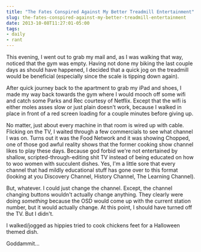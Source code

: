 ```yaml
---
title: "The Fates Conspired Against My Better Treadmill Entertainment"
slug: the-fates-conspired-against-my-better-treadmill-entertainment
date: 2013-10-08T11:27:01-05:00
tags:
- daily
- rant
---
```

This evening, I went out to grab my mail and, as I was walking that way, noticed that the gym was empty. Having not done my biking the last couple days as should have happened, I decided that a quick jog on the treadmill would be beneficial (especially since the scale is tipping down again).

After quick journey back to the apartment to grab my iPad and shoes, I made my way back towards the gym where I would mooch off some wifi and catch some Parks and Rec courtesy of Netflix. Except that the wifi is either moles asses slow or just plain doesn't work, because I walked in place in front of a red screen loading for a couple minutes before giving up.

No matter, just about every machine in that room is wired up with cable. Flicking on the TV, I waited through a few commercials to see what channel I was on. Turns out it was the Food Network and it was showing Chopped, one of those god awful reality shows that the former cooking show channel likes to play these days. Because god forbid we're not entertained by shallow, scripted-through-editing shit TV instead of being educated on how to woo women with succulent dishes. Yes, I'm a little sore that every channel that had mildly educational stuff has gone over to this format (looking at you Discovery Channel, History Channel, The Learning Channel).

But, whatever. I could just change the channel. Except, the channel changing buttons wouldn't actually change anything. They clearly were doing _something_ because the OSD would come up with the current station number, but it would actually change. At this point, I should have turned off the TV. But I didn't.

I walked/jogged as hippies tried to cook chickens feet for a Halloween themed dish.

Goddammit...
